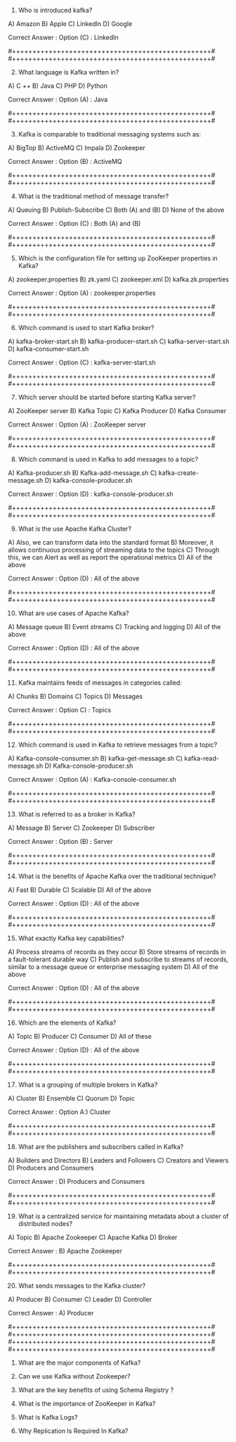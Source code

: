 1) Who is introduced kafka?

A) Amazon
B) Apple
C) LinkedIn
D) Google

Correct Answer : Option (C) :   LinkedIn

#+++++++++++++++++++++++++++++++++++++++++++++++++#
#+++++++++++++++++++++++++++++++++++++++++++++++++#

2) What language is Kafka written in?

A) C ++
B) Java
C) PHP
D) Python

Correct Answer : Option (A) :   Java

#+++++++++++++++++++++++++++++++++++++++++++++++++#
#+++++++++++++++++++++++++++++++++++++++++++++++++#

3) Kafka is comparable to traditional messaging systems such as:

A) BigTop
B) ActiveMQ
C) Impala
D) Zookeeper

Correct Answer : Option (B) :   ActiveMQ

#+++++++++++++++++++++++++++++++++++++++++++++++++#
#+++++++++++++++++++++++++++++++++++++++++++++++++#

4) What is the traditional method of message transfer?

A) Queuing
B) Publish-Subscribe
C) Both (A) and (B)
D) None of the above

Correct Answer : Option (C) :   Both (A) and (B)

#+++++++++++++++++++++++++++++++++++++++++++++++++#
#+++++++++++++++++++++++++++++++++++++++++++++++++#

5) Which is the configuration file for setting up ZooKeeper properties in Kafka?

A) zookeeper.properties
B) zk.yaml
C) zookeeper.xml
D) kafka.zk.properties

Correct Answer : Option (A) :   zookeeper.properties

#+++++++++++++++++++++++++++++++++++++++++++++++++#
#+++++++++++++++++++++++++++++++++++++++++++++++++#

6) Which command is used to start Kafka broker?

A) kafka-broker-start.sh
B) kafka-producer-start.sh
C) kafka-server-start.sh
D) kafka-consumer-start.sh

Correct Answer : Option (C) :   kafka-server-start.sh

#+++++++++++++++++++++++++++++++++++++++++++++++++#
#+++++++++++++++++++++++++++++++++++++++++++++++++#

7) Which server should be started before starting Kafka server?

A) ZooKeeper server
B) Kafka Topic
C) Kafka Producer
D) Kafka Consumer

Correct Answer : Option (A) :   ZooKeeper server

#+++++++++++++++++++++++++++++++++++++++++++++++++#
#+++++++++++++++++++++++++++++++++++++++++++++++++#

8) Which command is used in Kafka to add messages to a topic?

A) Kafka-producer.sh
B) Kafka-add-message.sh
C) kafka-create-message.sh
D) kafka-console-producer.sh

Correct Answer : Option (D) :   kafka-console-producer.sh

#+++++++++++++++++++++++++++++++++++++++++++++++++#
#+++++++++++++++++++++++++++++++++++++++++++++++++#

9) What is the use Apache Kafka Cluster?

A) Also, we can transform data into the standard format
B) Moreover, it allows continuous processing of streaming data to the topics
C) Through this, we can Alert as well as report the operational metrics
D) All of the above

Correct Answer : Option (D) :   All of the above

#+++++++++++++++++++++++++++++++++++++++++++++++++#
#+++++++++++++++++++++++++++++++++++++++++++++++++#

10) What are use cases of Apache Kafka?

A) Message queue
B) Event streams
C) Tracking and logging
D) All of the above

Correct Answer : Option (D) :   All of the above

#+++++++++++++++++++++++++++++++++++++++++++++++++#
#+++++++++++++++++++++++++++++++++++++++++++++++++#

11) Kafka maintains feeds of messages in categories called:

A) Chunks
B) Domains
C) Topics
D) Messages

Correct Answer : Option C) : Topics

#+++++++++++++++++++++++++++++++++++++++++++++++++#
#+++++++++++++++++++++++++++++++++++++++++++++++++#

12) Which command is used in Kafka to retrieve messages from a topic?

A) Kafka-console-consumer.sh
B) kafka-get-message.sh
C) kafka-read-message.sh
D) Kafka-console-producer.sh

Correct Answer : Option (A) :   Kafka-console-consumer.sh

#+++++++++++++++++++++++++++++++++++++++++++++++++#
#+++++++++++++++++++++++++++++++++++++++++++++++++#

13) What is referred to as a broker in Kafka?

A) Message
B) Server
C) Zookeeper
D) Subscriber

Correct Answer : Option (B) :   Server

#+++++++++++++++++++++++++++++++++++++++++++++++++#
#+++++++++++++++++++++++++++++++++++++++++++++++++#

14) What is the benefits of Apache Kafka over the traditional technique?

A) Fast
B) Durable
C) Scalable
D) All of the above

Correct Answer : Option (D) :   All of the above

#+++++++++++++++++++++++++++++++++++++++++++++++++#
#+++++++++++++++++++++++++++++++++++++++++++++++++#

15) What exactly Kafka key capabilities?

A) Process streams of records as they occur
B) Store streams of records in a fault-tolerant durable way
C) Publish and subscribe to streams of records, similar to a message queue or enterprise messaging system
D) All of the above

Correct Answer : Option (D) :   All of the above

#+++++++++++++++++++++++++++++++++++++++++++++++++#
#+++++++++++++++++++++++++++++++++++++++++++++++++#

16) Which are the elements of Kafka?

A) Topic
B) Producer
C) Consumer
D) All of these

Correct Answer : Option (D) :   All of the above

#+++++++++++++++++++++++++++++++++++++++++++++++++#
#+++++++++++++++++++++++++++++++++++++++++++++++++#

17) What is a grouping of multiple brokers in Kafka?

A) Cluster
B) Ensemble
C) Quorum
D) Topic


Correct Answer : Option A:) Cluster

#+++++++++++++++++++++++++++++++++++++++++++++++++#
#+++++++++++++++++++++++++++++++++++++++++++++++++#

18) What are the publishers and subscribers called in Kafka?

A) Builders and Directors
B) Leaders and Followers
C) Creators and Viewers
D) Producers and Consumers

Correct Answer : D) Producers and Consumers

#+++++++++++++++++++++++++++++++++++++++++++++++++#
#+++++++++++++++++++++++++++++++++++++++++++++++++#

19) What is a centralized service for maintaining metadata about a cluster of distributed nodes?

A) Topic
B) Apache Zookeeper
C) Apache Kafka
D) Broker

Correct Answer : B) Apache Zookeeper


#+++++++++++++++++++++++++++++++++++++++++++++++++#
#+++++++++++++++++++++++++++++++++++++++++++++++++#

20) What sends messages to the Kafka cluster?

A) Producer
B) Consumer
C) Leader
D) Controller

Correct Answer : A) Producer


#+++++++++++++++++++++++++++++++++++++++++++++++++#
#+++++++++++++++++++++++++++++++++++++++++++++++++#
#+++++++++++++++++++++++++++++++++++++++++++++++++#
#+++++++++++++++++++++++++++++++++++++++++++++++++#

1) What are the major components of Kafka?

2) Can we use Kafka without Zookeeper?

3) What are the key benefits of using Schema Registry ?

4) What is the importance of ZooKeeper in Kafka?

5) What is Kafka Logs?

6) Why Replication Is Required In Kafka?
